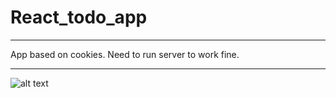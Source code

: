 # React_todo_app
____________________________________________________
App based on cookies. Need to run server to work fine.
____________________________________________________ 

![alt text](https://user-images.githubusercontent.com/29551067/31493213-7ad078dc-af4e-11e7-929d-0f96fdaa5cd9.png)

